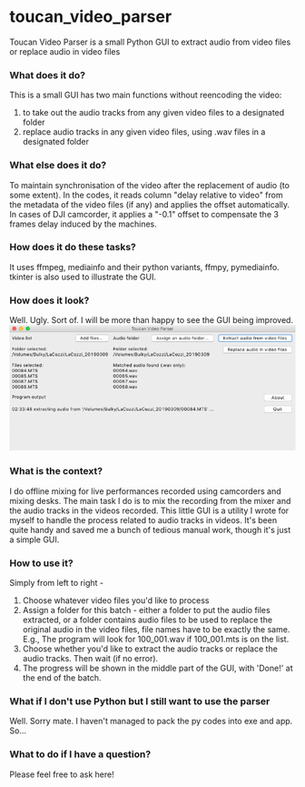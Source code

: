 # toucan_video_parser
Toucan Video Parser is a small Python GUI to extract audio from video files or replace audio in video files

### What does it do?
This is a small GUI has two main functions without reencoding the video: 
1. to take out the audio tracks from any given video files to a designated folder
2. replace audio tracks in any given video files, using .wav files in a designated folder

### What else does it do?
To maintain synchronisation of the video after the replacement of audio (to some extent). In the codes, it reads column "delay relative to video" from the metadata of the video files (if any) and applies the offset automatically. In cases of DJI camcorder, it applies a "-0.1" offset to compensate the 3 frames delay induced by the machines.

### How does it do these tasks?
It uses ffmpeg, mediainfo and their python variants, ffmpy, pymediainfo. tkinter is also used to illustrate the GUI. 

### How does it look?
Well. Ugly. Sort of. I will be more than happy to see the GUI being improved.
![screenshot](https://github.com/littlegtplr/toucan_video_parser/blob/master/Screenshot%202019-03-16%20at%2002.34.00.png)

### What is the context?
I do offline mixing for live performances recorded using camcorders and mixing desks. The main task I do is to mix the recording from the mixer and the audio tracks in the videos recorded. This little GUI is a utility I wrote for myself to handle the process related to audio tracks in videos. It's been quite handy and saved me a bunch of tedious manual work, though it's just a simple GUI. 

### How to use it?
Simply from left to right - 
1. Choose whatever video files you'd like to process
2. Assign a folder for this batch - either a folder to put the audio files extracted, or a folder contains audio files to be used to replace the original audio in the video files, file names have to be exactly the same. E.g., The program will look for 100_001.wav if 100_001.mts is on the list. 
3. Choose whether you'd like to extract the audio tracks or replace the audio tracks. Then wait (if no error). 
4. The progress will be shown in the middle part of the GUI, with 'Done!' at the end of the batch. 

### What if I don't use Python but I still want to use the parser
Well. Sorry mate. I haven't managed to pack the py codes into exe and app. So...

### What to do if I have a question?
Please feel free to ask here!
